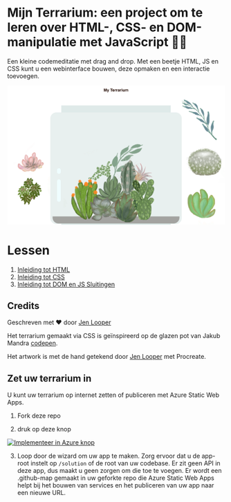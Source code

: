 # Mijn Terrarium: een project om te leren over HTML-, CSS- en DOM-manipulatie met JavaScript 🌵🌱

Een kleine codemeditatie met drag and drop. Met een beetje HTML, JS en CSS kunt u een webinterface bouwen, deze opmaken en een interactie toevoegen.

![mijn terrarium](../images/screenshot_gray.png)

# Lessen

1. [Inleiding tot HTML](./1-intro-to-html/README.md)
2. [Inleiding tot CSS](./2-intro-to-css/README.md)
3. [Inleiding tot DOM en JS Sluitingen](./3-intro-to-DOM-and-closures/README.md)

## Credits

Geschreven met ♥ ️door [Jen Looper](https://www.twitter.com/jenlooper)

Het terrarium gemaakt via CSS is geïnspireerd op de glazen pot van Jakub Mandra [codepen](https://codepen.io/Rotarepmi/pen/rjpNZY).

Het artwork is met de hand getekend door [Jen Looper](http://jenlooper.com) met Procreate.

## Zet uw terrarium in

U kunt uw terrarium op internet zetten of publiceren met Azure Static Web Apps. 

1. Fork deze repo

2. druk op deze knop

[![Implementeer in Azure knop](https://aka.ms/deploytoazurebutton)](https://portal.azure.com/?feature.customportal=false&WT.mc_id=academic-13441-cxa#create/Microsoft.StaticApp)

3. Loop door de wizard om uw app te maken. Zorg ervoor dat u de app-root instelt op `/solution` of de root van uw codebase. Er zit geen API in deze app, dus maakt u geen zorgen om die toe te voegen. Er wordt een .github-map gemaakt in uw geforkte repo die Azure Static Web Apps helpt bij het bouwen van services en het publiceren van uw app naar een nieuwe URL.



